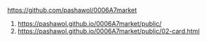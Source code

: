<https://github.com/pashawol/0006A7market>
1. <https://pashawol.github.io/0006A7market/public/>
1. <https://pashawol.github.io/0006A7market/public/02-card.html>